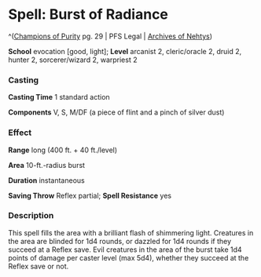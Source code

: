 # Spell: Burst of Radiance

^([Champions of Purity][ss-burst-of-radiance] pg. 29 | PFS Legal | [Archives of Nehtys][sn-burst-of-radiance])

**School** evocation [good, light]; **Level** arcanist 2, cleric/oracle 2, druid 2, hunter 2, sorcerer/wizard 2, warpriest 2

### Casting

**Casting Time** 1 standard action   

**Components** V, S, M/DF (a piece of flint and a pinch of silver dust) 

### Effect

**Range** long (400 ft. + 40 ft./level)  

**Area** 10-ft.-radius burst  

**Duration** instantaneous   

**Saving Throw** Reflex partial; **Spell Resistance** yes 

### Description

This spell fills the area with a brilliant flash of shimmering light. Creatures in the area are blinded for 1d4 rounds, or dazzled for 1d4 rounds if they succeed at a Reflex save. Evil creatures in the area of the burst take 1d4 points of damage per caster level (max 5d4), whether they succeed at the Reflex save or not.

[ss-burst-of-radiance]: http://paizo.com/products/btpy8x1s
[sn-burst-of-radiance]: http://www.archivesofnethys.com/SpellDisplay.aspx?ItemName=Burst%20of%20Radiance